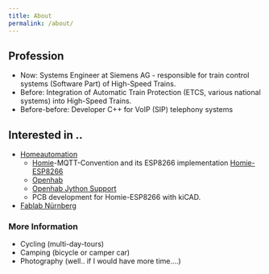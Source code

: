 ```yaml
---
title: About
permalink: /about/
---
```


## Profession
* Now: Systems Engineer at Siemens AG - responsible for train control systems (Software Part) of High-Speed Trains.
* Before: Integration of Automatic Train Protection (ETCS, various national systems) into High-Speed Trains.
* Before-before: Developer C++ for VoIP (SIP) telephony systems 

## Interested in ..

* [Homeautomation](/homeautomation)
  * [Homie](https://github.com/marvinroger/homie)-MQTT-Convention and its ESP8266 implementation [Homie-ESP8266](https://github.com/marvinroger/homie-esp8266)
  * [Openhab](https://www.openhab.org/)
  * [Openhab Jython Support](https://github.com/steve-bate/openhab2-jython)
  * PCB development for Homie-ESP8266 with kiCAD.
* [Fablab Nürnberg](https://fablab-nuernberg.de)

### More Information

* Cycling (multi-day-tours)
* Camping (bicycle or camper car)
* Photography (well.. if I would have more time....)

